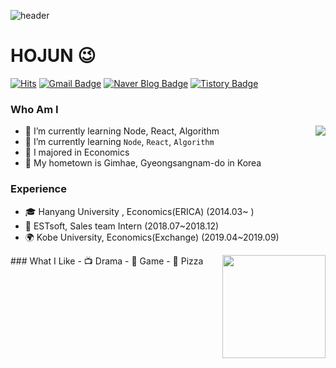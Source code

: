 ![header](https://capsule-render.vercel.app/api?type=waving&color=gradient&height=300&section=header&text=호준이의세상🎨&fontSize=70)


# HOJUN 😉
[![Hits](https://hits.seeyoufarm.com/api/count/incr/badge.svg?url=https%3A%2F%2Fgithub.com%2Fhaesoo9410&count_bg=%23EB8B10&title_bg=%23684327&icon=&icon_color=%23E7E7E7&title=VISIT&edge_flat=false)](https://github.com/HOJUN2404) 
[![Gmail Badge](https://img.shields.io/badge/Gmail-D14836?style=flat&logo=Gmail&logoColor=white)](mailto:rlaghwns1995@naver.com) 
[![Naver Blog Badge](https://img.shields.io/badge/Daily%20Blog-1eb031?style=flat&logoColor=white)](https://blog.naver.com/haesoo9410) 
[![Tistory Badge](https://img.shields.io/badge/Tech%20Blog-555263?style=flat&logoColor=white)](https://haesoo9410.tistory.com/)
  
### Who Am I

<img align='right' src="http://mazassumnida.wtf/api/v2/generate_badge?boj=haesoo9410">

- 🌱 I’m currently learning Node, React, Algorithm
- 🌱 I’m currently learning `Node`, `React`, `Algorithm`
- 🥇 I majored in Economics
- 🚅 My hometown is Gimhae, Gyeongsangnam-do in Korea

### Experience
- 🎓 Hanyang University , Economics(ERICA) (2014.03~ )
- 💊 ESTsoft, Sales team Intern (2018.07~2018.12)
- 🌍 Kobe University, Economics(Exchange) (2019.04~2019.09)
<img align='right' src="https://github-readme-stats.vercel.app/api?username=haesoo9410" height="165">
### What I Like
- 📺 Drama
- 🔵 Game
- 🍕 Pizza
